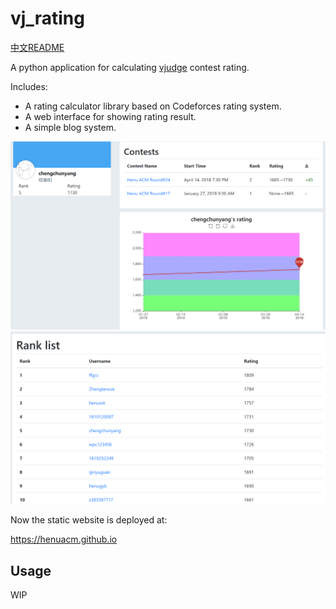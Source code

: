 # vj_rating

[中文README](/README_zh.md)

A python application for calculating [vjudge](https://vjudge.net) contest rating.

Includes:

- A rating calculator library based on Codeforces rating system.
- A web interface for showing rating result.
- A simple blog system.

![user_page](docs/img/user_page.png)
![rank_list_page](docs/img/rank_list_page.png)

Now the static website is deployed at:

<https://henuacm.github.io>

## Usage

WIP
